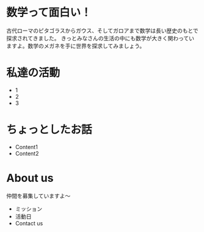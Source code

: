 # 数学って面白い！

古代ローマのピタゴラスからガウス、そしてガロアまで数学は長い歴史のもとで探求されてきました。
きっとみなさんの生活の中にも数学が大きく関わっていますよ。数学のメガネを手に世界を探求してみましょう。


# 私達の活動

- 1
- 2
- 3

# ちょっとしたお話

- Content1
- Content2
  
# About us

仲間を募集していますよ〜
- ミッション
- 活動日
- Contact us
